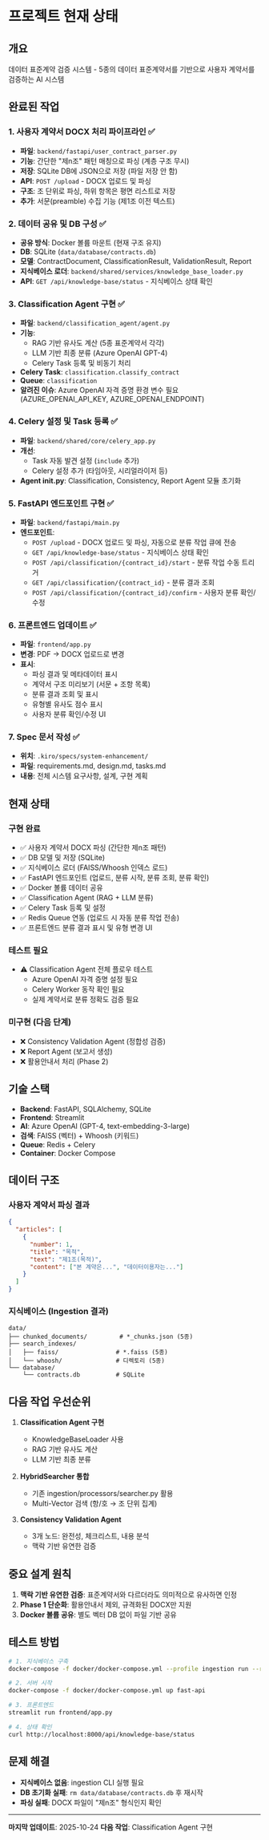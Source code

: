 # 프로젝트 현재 상태

## 개요
데이터 표준계약 검증 시스템 - 5종의 데이터 표준계약서를 기반으로 사용자 계약서를 검증하는 AI 시스템

## 완료된 작업

### 1. 사용자 계약서 DOCX 처리 파이프라인 ✅
- **파일**: `backend/fastapi/user_contract_parser.py`
- **기능**: 간단한 "제n조" 패턴 매칭으로 파싱 (계층 구조 무시)
- **저장**: SQLite DB에 JSON으로 저장 (파일 저장 안 함)
- **API**: `POST /upload` - DOCX 업로드 및 파싱
- **구조**: 조 단위로 파싱, 하위 항목은 평면 리스트로 저장
- **추가**: 서문(preamble) 수집 기능 (제1조 이전 텍스트)

### 2. 데이터 공유 및 DB 구성 ✅
- **공유 방식**: Docker 볼륨 마운트 (현재 구조 유지)
- **DB**: SQLite (`data/database/contracts.db`)
- **모델**: ContractDocument, ClassificationResult, ValidationResult, Report
- **지식베이스 로더**: `backend/shared/services/knowledge_base_loader.py`
- **API**: `GET /api/knowledge-base/status` - 지식베이스 상태 확인

### 3. Classification Agent 구현 ✅
- **파일**: `backend/classification_agent/agent.py`
- **기능**: 
  - RAG 기반 유사도 계산 (5종 표준계약서 각각)
  - LLM 기반 최종 분류 (Azure OpenAI GPT-4)
  - Celery Task 등록 및 비동기 처리
- **Celery Task**: `classification.classify_contract`
- **Queue**: `classification`
- **알려진 이슈**: Azure OpenAI 자격 증명 환경 변수 필요 (AZURE_OPENAI_API_KEY, AZURE_OPENAI_ENDPOINT)

### 4. Celery 설정 및 Task 등록 ✅
- **파일**: `backend/shared/core/celery_app.py`
- **개선**: 
  - Task 자동 발견 설정 (`include` 추가)
  - Celery 설정 추가 (타임아웃, 시리얼라이저 등)
- **Agent __init__.py**: Classification, Consistency, Report Agent 모듈 초기화

### 5. FastAPI 엔드포인트 구현 ✅
- **파일**: `backend/fastapi/main.py`
- **엔드포인트**:
  - `POST /upload` - DOCX 업로드 및 파싱, 자동으로 분류 작업 큐에 전송
  - `GET /api/knowledge-base/status` - 지식베이스 상태 확인
  - `POST /api/classification/{contract_id}/start` - 분류 작업 수동 트리거
  - `GET /api/classification/{contract_id}` - 분류 결과 조회
  - `POST /api/classification/{contract_id}/confirm` - 사용자 분류 확인/수정

### 6. 프론트엔드 업데이트 ✅
- **파일**: `frontend/app.py`
- **변경**: PDF → DOCX 업로드로 변경
- **표시**: 
  - 파싱 결과 및 메타데이터 표시
  - 계약서 구조 미리보기 (서문 + 조항 목록)
  - 분류 결과 조회 및 표시
  - 유형별 유사도 점수 표시
  - 사용자 분류 확인/수정 UI

### 7. Spec 문서 작성 ✅
- **위치**: `.kiro/specs/system-enhancement/`
- **파일**: requirements.md, design.md, tasks.md
- **내용**: 전체 시스템 요구사항, 설계, 구현 계획

## 현재 상태

### 구현 완료
- ✅ 사용자 계약서 DOCX 파싱 (간단한 제n조 패턴)
- ✅ DB 모델 및 저장 (SQLite)
- ✅ 지식베이스 로더 (FAISS/Whoosh 인덱스 로드)
- ✅ FastAPI 엔드포인트 (업로드, 분류 시작, 분류 조회, 분류 확인)
- ✅ Docker 볼륨 데이터 공유
- ✅ Classification Agent (RAG + LLM 분류)
- ✅ Celery Task 등록 및 설정
- ✅ Redis Queue 연동 (업로드 시 자동 분류 작업 전송)
- ✅ 프론트엔드 분류 결과 표시 및 유형 변경 UI

### 테스트 필요
- ⚠️ Classification Agent 전체 플로우 테스트
  - Azure OpenAI 자격 증명 설정 필요
  - Celery Worker 동작 확인 필요
  - 실제 계약서로 분류 정확도 검증 필요

### 미구현 (다음 단계)
- ❌ Consistency Validation Agent (정합성 검증)
- ❌ Report Agent (보고서 생성)
- ❌ 활용안내서 처리 (Phase 2)

## 기술 스택
- **Backend**: FastAPI, SQLAlchemy, SQLite
- **Frontend**: Streamlit
- **AI**: Azure OpenAI (GPT-4, text-embedding-3-large)
- **검색**: FAISS (벡터) + Whoosh (키워드)
- **Queue**: Redis + Celery
- **Container**: Docker Compose

## 데이터 구조

### 사용자 계약서 파싱 결과
```json
{
  "articles": [
    {
      "number": 1,
      "title": "목적",
      "text": "제1조(목적)",
      "content": ["본 계약은...", "데이터이용자는..."]
    }
  ]
}
```

### 지식베이스 (Ingestion 결과)
```
data/
├── chunked_documents/         # *_chunks.json (5종)
├── search_indexes/
│   ├── faiss/                # *.faiss (5종)
│   └── whoosh/               # 디렉토리 (5종)
└── database/
    └── contracts.db          # SQLite
```

## 다음 작업 우선순위

1. **Classification Agent 구현**
   - KnowledgeBaseLoader 사용
   - RAG 기반 유사도 계산
   - LLM 기반 최종 분류

2. **HybridSearcher 통합**
   - 기존 ingestion/processors/searcher.py 활용
   - Multi-Vector 검색 (항/호 → 조 단위 집계)

3. **Consistency Validation Agent**
   - 3개 노드: 완전성, 체크리스트, 내용 분석
   - 맥락 기반 유연한 검증

## 중요 설계 원칙

1. **맥락 기반 유연한 검증**: 표준계약서와 다르더라도 의미적으로 유사하면 인정
2. **Phase 1 단순화**: 활용안내서 제외, 규격화된 DOCX만 지원
3. **Docker 볼륨 공유**: 별도 벡터 DB 없이 파일 기반 공유

## 테스트 방법

```bash
# 1. 지식베이스 구축
docker-compose -f docker/docker-compose.yml --profile ingestion run --rm ingestion

# 2. 서버 시작
docker-compose -f docker/docker-compose.yml up fast-api

# 3. 프론트엔드
streamlit run frontend/app.py

# 4. 상태 확인
curl http://localhost:8000/api/knowledge-base/status
```

## 문제 해결

- **지식베이스 없음**: ingestion CLI 실행 필요
- **DB 초기화 실패**: `rm data/database/contracts.db` 후 재시작
- **파싱 실패**: DOCX 파일이 "제n조" 형식인지 확인

---

**마지막 업데이트**: 2025-10-24
**다음 작업**: Classification Agent 구현